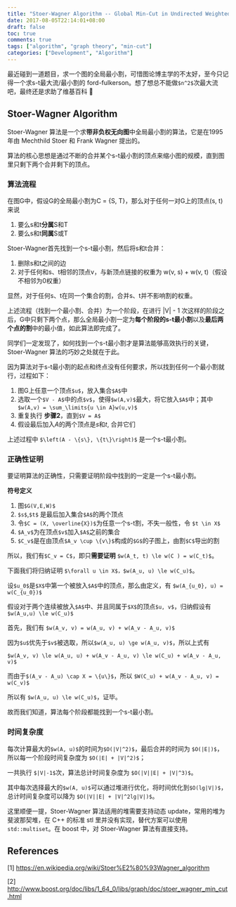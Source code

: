 ```yaml
---
title: "Stoer-Wagner Algorithm -- Global Min-Cut in Undirected Weighted Graphs"
date: 2017-08-05T22:14:01+08:00
draft: false
toc: true
comments: true
tags: ["algorithm", "graph theory", "min-cut"]
categories: ["Development", "Algorithm"]
---
```


最近碰到一道题目，求一个图的全局最小割，可惜图论博主学的不太好，至今只记得一个求s-t最大流/最小割的 ford-fulkerson。想了想总不能做`$n^2$`次最大流吧，最终还是求助了维基百科 🤣

<!--more-->

## Stoer-Wagner Algorithm

Stoer-Wagner 算法是一个求**带非负权无向图**中全局最小割的算法，它是在1995年由 Mechthild Stoer 和 Frank Wagner 提出的。

算法的核心思想是通过不断的合并某个s-t最小割的顶点来缩小图的规模，直到图里只剩下两个合并剩下的顶点。

### 算法流程

在图G中，假设G的全局最小割为C = {S, T}，那么对于任何一对G上的顶点(s, t)来说

1. 要么s和t**分属**S和T
2. 要么s和t**同属**S或T

Stoer-Wagner首先找到一个s-t最小割，然后将s和t合并：

1. 删除s和t之间的边
2. 对于任何和s、t相邻的顶点v，与新顶点链接的权重为 w(v, s) + w(v, t)（假设不相邻为0权重）

显然，对于任何s、t在同一个集合的割，合并s、t并不影响割的权重。

上述流程（找到一个最小割、合并）为一个阶段，在进行 |V| - 1 次这样的阶段之后，G中只剩下两个点，那么全局最小割一定为**每个阶段的s-t最小割**以及**最后两个点的割**中的最小值，如此算法即完成了。

同学们一定发现了，如何找到一个s-t最小割才是算法能够高效执行的关键，Stoer-Wagner 算法的巧妙之处就在于此。

因为算法对于s-t最小割的起点和终点没有任何要求，所以找到任何一个最小割就行，过程如下：

1. 图G上任意一个顶点`$u$`，放入集合`$A$`中
2. 选取一个`$V - A$`中的点`$v$`，使得`$w(A,v)$`最大，将它放入`$A$`中；其中 `$w(A,v) = \sum_\limits{u \in A}w(u,v)$`
3. 重复执行 **步骤2**，直到`$V = A$`
4. 假设最后加入$A$的两个顶点是$s$和$t$, 合并它们

上述过程中 `$\left(A - \{s\}, \{t\}\right)$` 是一个s-t最小割。

### 正确性证明

要证明算法的正确性，只需要证明阶段中找到的一定是一个s-t最小割。

**符号定义**

1. 图`$G(V,E,W)$`
2. `$s$`,`$t$` 是最后加入集合`$A$`的两个顶点
3. 令`$C = (X, \overline{X})$`为任意一个s-t割，不失一般性，令 `$t \in X$`
4. `$A_v$`为在顶点`$v$`加入`$A$`之前的集合
5. `$C_v$`是在由顶点`$A_v \cup \{v\}$`构成的`$G$`的子图上，由割`$C$`导出的割

所以，我们有`$C_v = C$`，即只**需要证明** `$w(A_t, t) \le w(C ) = w(C_t)$`。

下面我们将归纳证明 `$\forall u \in X$，$w(A_u, u) \le w(C_u)$`。

设`$u_0$`是`$X$`中第一个被放入`$A$`中的顶点，那么由定义，有 `$w(A_{u_0}, u) = w(C_{u_0})$`

假设对于两个连续被放入`$A$`中、并且同属于`$X$`的顶点`$u, v$`，归纳假设有 `$w(A_u,u) \le w(C_u)$`

首先，我们有 `$w(A_v, v) = w(A_u, v) + w(A_v - A_u, v)$`

因为`$u$`优先于`$v$`被选取，所以`$w(A_u, u) \ge w(A_u, v)$`，所以上式有

`$w(A_v, v) \le w(A_u, u) + w(A_v - A_u, v) \le w(C_u) + w(A_v - A_u, v)$`

而由于`$(A_v - A_u) \cap X = \{u\}$`，所以 `$W(C_u) + w(A_v - A_u, v) = w(C_v)$`

所以有 `$w(A_u, u) \le w(C_u)$`，证毕。

故而我们知道，算法每个阶段都能找到一个s-t最小割。

### 时间复杂度

每次计算最大的`$w(A, u)$`的时间为`$O(|V|^2)$`，最后合并的时间为 `$O(|E|)$`，所以每一个阶段时间复杂度为 `$O(|E| + |V|^2)$`；

一共执行 `$|V|-1$`次，算法总计时间复杂度为 `$O(|V||E| + |V|^3)$`。

其中每次选择最大的`$w(A, u)$`可以通过堆进行优化，将时间优化到`$O(lg|V|)$`，总计时间复杂度可以降为 `$O(|V||E| + |V|^2lg|V|)$`。

这里顺便一提，Stoer-Wagner 算法适用的堆需要支持动态 update，常用的堆为斐波那契堆，在 C++ 的标准 stl 里并没有实现，替代方案可以使用 `std::multiset`。在 boost 中，对 Stoer-Wagner 算法有直接支持。

## References

[1] https://en.wikipedia.org/wiki/Stoer%E2%80%93Wagner_algorithm

[2] http://www.boost.org/doc/libs/1_64_0/libs/graph/doc/stoer_wagner_min_cut.html


